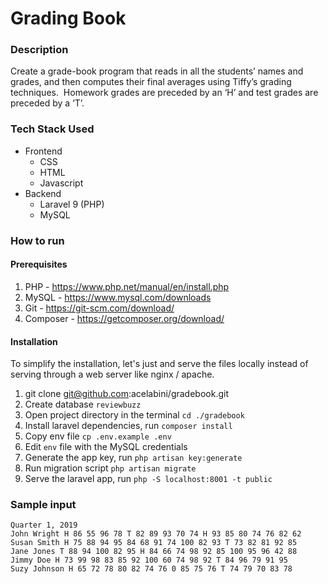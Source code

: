 # Grading Book

### Description
Create a grade-book program that reads in all the students’ names and grades, and then computes their
final averages using Tiffy’s grading techniques.  Homework grades are preceded by an ‘H’ and test
grades are preceded by a ‘T’.

### Tech Stack Used

- Frontend
    - CSS
    - HTML
    - Javascript
- Backend
    - Laravel 9 (PHP)
    - MySQL

### How to run

#### Prerequisites
1. PHP - https://www.php.net/manual/en/install.php
2. MySQL - https://www.mysql.com/downloads
3. Git - https://git-scm.com/download/
4. Composer - https://getcomposer.org/download/

#### Installation

To simplify the installation, let's just and serve the files locally instead of serving through a web server like nginx / apache.

1. git clone git@github.com:acelabini/gradebook.git
2. Create database `reviewbuzz`
3. Open project directory in the terminal `cd ./gradebook`
4. Install laravel dependencies, run `composer install`
5. Copy env file `cp .env.example .env`
6. Edit `env` file with the MySQL credentials
7. Generate the app key, run `php artisan key:generate`
8. Run migration script `php artisan migrate`
9. Serve the laravel app, run `php -S localhost:8001 -t public`

### Sample input
```
Quarter 1, 2019
John Wright H 86 55 96 78 T 82 89 93 70 74 H 93 85 80 74 76 82 62
Susan Smith H 75 88 94 95 84 68 91 74 100 82 93 T 73 82 81 92 85
Jane Jones T 88 94 100 82 95 H 84 66 74 98 92 85 100 95 96 42 88
Jimmy Doe H 73 99 98 83 85 92 100 60 74 98 92 T 84 96 79 91 95
Suzy Johnson H 65 72 78 80 82 74 76 0 85 75 76 T 74 79 70 83 78
```
